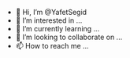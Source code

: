 - 👋 Hi, I’m @YafetSegid
- 👀 I’m interested in ...
- 🌱 I’m currently learning ...
- 💞️ I’m looking to collaborate on ...
- 📫 How to reach me ...

<!---
YafetSegid/YafetSegid is a ✨ special ✨ repository because its `README.md` (this file) appears on your GitHub profile.
You can click the Preview link to take a look at your changes.
--->

